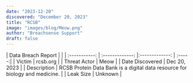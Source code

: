 ```yaml
---
date: "2023-12-20"
discovered: "December 20, 2023"
title: "RCSB"
image: "images/blog/Meow.png"
author: "Breachsense Support"
draft: false
---
```


| Data Breach Report           |              | 
| :-----------: | :-------------:     |:-------------:    | :-----:|
| Victim      | rcsb.org      | 
| Threat Actor      | Meow      | 
| Date Discovered      | Dec 20, 2023      | 
| Description      | RCSB Protein Data Bank is a digital data resource for biology and medicine.      | 
| Leak Size      | Unknown      | 

